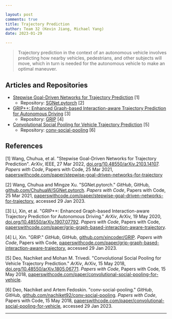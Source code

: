 ```yaml
---

layout: post
comments: true
title: Trajectory Prediction
author: Team 32 (Kevin Jiang, Michael Yang)
date: 2023-01-29

---
```


> Trajectory prediction in the context of an autonomous vehicle involves predicting how nearby vehicles, pedestrians, and other subjects will move, which in turn is needed for the autonomous vehicle to make an optimal maneuver.

## Articles and Repositories

- [Stepwise Goal-Driven Networks for Trajectory Prediction](https://doi.org/10.48550/arXiv.2103.14107) [1]
    - Repository: [SGNet.pytorch](https://github.com/ChuhuaW/SGNet.pytorch) [2]
- [GRIP++: Enhanced Graph-based Interaction-aware Trajectory Prediction for Autonomous Driving](https://doi.org/10.48550/arXiv.1907.07792) [3]
    - Repository: [GRIP](https://github.com/xincoder/GRIP) [4]
- [Convolutional Social Pooling for Vehicle Trajectory Prediction](https://doi.org/10.48550/arXiv.1805.06771) [5]
    - Repository: [conv-social-pooling](https://github.com/nachiket92/conv-social-pooling) [6]

## References

[1] Wang, Chuhua, et al. "Stepwise Goal-Driven Networks for Trajectory Prediction". *ArXiv*, IEEE, 27 Mar 2022, [doi.org/10.48550/arXiv.2103.14107](https://doi.org/10.48550/arXiv.2103.14107). *Papers with Code*, Papers with Code, 25 Mar 2021, [paperswithcode.com/paper/stepwise-goal-driven-networks-for-trajectory](https://paperswithcode.com/paper/stepwise-goal-driven-networks-for-trajectory)

[2] Wang, Chuhua and Mingze Xu. "SGNet.pytorch." *GitHub*, GitHub, [github.com/ChuhuaW/SGNet.pytorch](https://github.com/ChuhuaW/SGNet.pytorch). *Papers with Code*, Papers with Code, 25 Mar 2021, [paperswithcode.com/paper/stepwise-goal-driven-networks-for-trajectory](https://paperswithcode.com/paper/stepwise-goal-driven-networks-for-trajectory), accessed 29 Jan 2023.

[3] Li, Xin, et al. "GRIP++: Enhanced Graph-based Interaction-aware Trajectory Prediction for Autonomous Driving." *ArXiv*, ArXiv, 19 May 2020, [doi.org/10.48550/arXiv.1907.07792](https://doi.org/10.48550/arXiv.1907.07792). *Papers with Code*, Papers with Code, [paperswithcode.com/paper/grip-graph-based-interaction-aware-trajectory](https://paperswithcode.com/paper/grip-graph-based-interaction-aware-trajectory).

[4] Li, Xin. "GRIP." *GitHub*, GitHub, [github.com/xincoder/GRIP](https://github.com/xincoder/GRIP). *Papers with Code*, Papers with Code, [paperswithcode.com/paper/grip-graph-based-interaction-aware-trajectory](https://paperswithcode.com/paper/grip-graph-based-interaction-aware-trajectory), accessed 29 Jan 2023.

[5] Deo, Nachiket and Mohan M. Trivedi. "Convolutional Social Pooling for Vehicle Trajectory Prediction." *ArXiv*, ArXiv, 15 May 2018, [doi.org/10.48550/arXiv.1805.06771](https://doi.org/10.48550/arXiv.1805.06771). *Papers with Code*, Papers with Code, 15 May 2018, [paperswithcode.com/paper/convolutional-social-pooling-for-vehicle](https://paperswithcode.com/paper/convolutional-social-pooling-for-vehicle).

[6] Deo, Nachiket and Artem Fedoskin. "conv-social-pooling." *GitHub*, GitHub, [github.com/nachiket92/conv-social-pooling](https://github.com/nachiket92/conv-social-pooling). *Papers with Code*, Papers with Code, 15 May 2018, [paperswithcode.com/paper/convolutional-social-pooling-for-vehicle](https://paperswithcode.com/paper/convolutional-social-pooling-for-vehicle), accessed 29 Jan 2023.

---